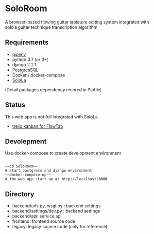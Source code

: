 # SoloRoom 

A browser-based flowing guitar tablature editing system integrated with solola guitar technique transcription algorithm

## Requirements

- [pipenv](https://github.com/pypa/pipenv)
- python 3.7 (or 3+)
- django 2.2.1
- PostgresSQL
- Docker / docker-compose
- [SoloLa](https://github.com/SoloLa-Platform/SoloLa)

(Detail packages dependency recored in Pipfile)

## Status

This web app is not full integrated with SoloLa
- [trello kanban for FlowTab](https://trello.com/b/eBcjm7aR/kanban-for-solola-platform)

## Devolepment 

Use docker-compose to create development environment

```shell

~~cd SoloRoom~~
# start postgress and django environment
~~docker-compose up~~
# the web app start up at http://localhost:8000

```

## Directory
- backend/urls.py, wsgi.py : backend settings
- backend/settings/dev.py : backend settings
- backend/api: service api
- frontend: frontend source code
- legacy: legacy source code (only for reference)



